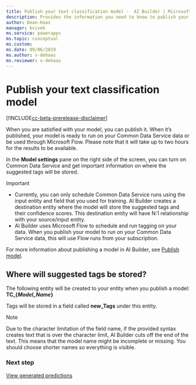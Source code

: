 ```yaml
---
title: Publish your text classification model -  AI Builder | Microsoft Docs
description: Provides the information you need to know to publish your text classification model AI Builder.
author: Dean-Haas
manager: kvivek
ms.service: powerapps
ms.topic: conceptual
ms.custom: 
ms.date: 09/06/2019
ms.author: v-dehaas
ms.reviewer: v-dehaas
---
```


# Publish your text classification model

[!INCLUDE[cc-beta-prerelease-disclaimer](./includes/cc-beta-prerelease-disclaimer.md)]

When you are satisfied with your model, you can publish it. When it’s published, your model is ready to run on your Common Data Service data or be used through Microsoft Flow. Please note that it will take up to two hours for the results to be available.

In the **Model settings** pane on the right side of the screen, you can turn on Common Data Service and get important information on where the suggested tags will be stored.

> [!IMPORTANT]
>
> - Currently, you can only schedule Common Data Service runs using the input entity and field that you used for training. AI Builder creates a destination entity where the model will store the suggested tags and their confidence scores. This destination entity will have N:1 relationship with your source/input entity.
> - AI Builder uses Microsoft Flow to schedule and run tagging on your data. When you publish your model to run on your Common Data Service data, this will use Flow runs from your subscription.

For more information about publishing a model in AI Builder, see [Publish model](publish-model.md).

## Where will suggested tags be stored?

The following entity will be created to your entity when you publish a model: **TC_{*Model_Name*}**

Tags will be stored in a field called **new_Tags** under this entity.

> [!NOTE]
>
> Due to the character limitation of the field name, if the provided syntax creates text that is over the character limit, AI Builder cuts off the end of the text. This means that the model name might be incomplete or missing. You should choose shorter names so everything is visible.

### Next step

[View generated predictions](text-classification-view-predictions.md)
